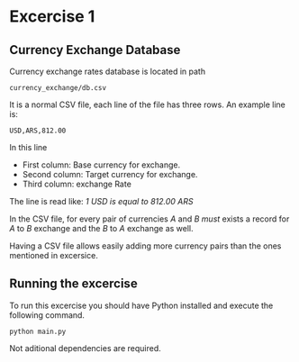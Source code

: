 # Excercise 1

## Currency Exchange Database

Currency exchange rates database is located in path

```
currency_exchange/db.csv
```

It is a normal CSV file, each line of the file has three rows. An example line is:

```
USD,ARS,812.00
```

In this line

* First column: Base currency for exchange.
* Second column: Target currency for exchange.
* Third column: exchange Rate

The line is read like: _1 USD is equal to 812.00 ARS_

In the CSV file, for every pair of currencies _A_ and _B_ *must* exists a record for _A_ to _B_ exchange and the _B_ to _A_ exchange as well.

Having a CSV file allows easily adding more currency pairs than the ones mentioned in excersice.

## Running the excercise

To run this excercise you should have Python installed
and execute the following command.


```
python main.py
```

Not aditional dependencies are required.

